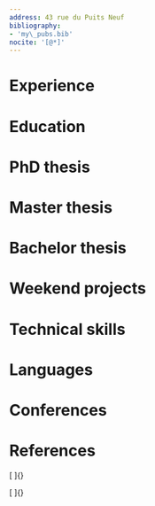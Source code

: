 ```yaml
---
address: 43 rue du Puits Neuf
bibliography:
- 'my\_pubs.bib'
nocite: '[@*]'
---
```


Experience
==========

Education
=========

PhD thesis
==========

Master thesis
=============

Bachelor thesis
===============

Weekend projects
================

Technical skills
================

Languages
=========

Conferences
===========

References
==========

[ ]{}

[ ]{}
